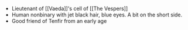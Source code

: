 - Lieutenant of [[Vaeda]]'s cell of [[The Vespers]]
- Human nonbinary with jet black hair, blue eyes. A bit on the short side.
- Good friend of Tenfir from an early age